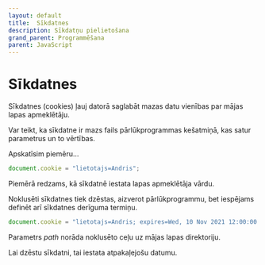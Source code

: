 ```yaml
---
layout: default
title:  Sīkdatnes
description: Sīkdatņu pielietošana
grand_parent: Programmēšana
parent: JavaScript
---
```


# Sīkdatnes

Sīkdatnes (cookies) ļauj datorā saglabāt mazas datu vienības par mājas lapas apmeklētāju.

Var teikt, ka sīkdatne ir mazs fails pārlūkprogrammas kešatmiņā, kas satur parametrus un to vērtības.

Apskatīsim piemēru...

~~~js
document.cookie = "lietotajs=Andris";
~~~

Piemērā redzams, kā sīkdatnē iestata lapas apmeklētāja vārdu.

Noklusēti sīkdatnes tiek dzēstas, aizverot pārlūkprogrammu, bet iespējams definēt arī sīkdatnes derīguma termiņu.

~~~js
document.cookie = "lietotajs=Andris; expires=Wed, 10 Nov 2021 12:00:00 UTC; path=/;";
~~~

Parametrs *path* norāda noklusēto ceļu uz mājas lapas direktoriju.

Lai dzēstu sīkdatni, tai iestata atpakaļejošu datumu.